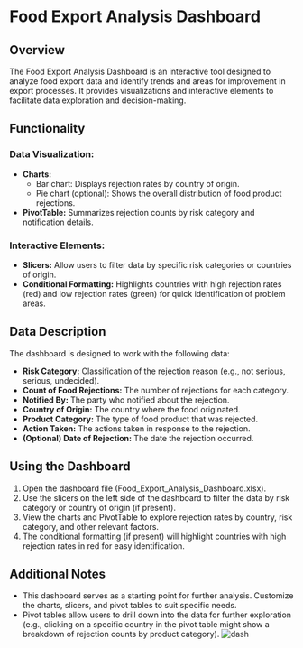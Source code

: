 # Food Export Analysis Dashboard

## Overview
The Food Export Analysis Dashboard is an interactive tool designed to analyze food export data and identify trends and areas for improvement in export processes. It provides visualizations and interactive elements to facilitate data exploration and decision-making.

## Functionality
### Data Visualization:
- **Charts:**
  - Bar chart: Displays rejection rates by country of origin.
  - Pie chart (optional): Shows the overall distribution of food product rejections.
- **PivotTable:** Summarizes rejection counts by risk category and notification details.

### Interactive Elements:
- **Slicers:** Allow users to filter data by specific risk categories or countries of origin.
- **Conditional Formatting:** Highlights countries with high rejection rates (red) and low rejection rates (green) for quick identification of problem areas.

## Data Description
The dashboard is designed to work with the following data:

- **Risk Category:** Classification of the rejection reason (e.g., not serious, serious, undecided).
- **Count of Food Rejections:** The number of rejections for each category.
- **Notified By:** The party who notified about the rejection.
- **Country of Origin:** The country where the food originated.
- **Product Category:** The type of food product that was rejected.
- **Action Taken:** The actions taken in response to the rejection.
- **(Optional) Date of Rejection:** The date the rejection occurred.

## Using the Dashboard
1. Open the dashboard file (Food_Export_Analysis_Dashboard.xlsx).
2. Use the slicers on the left side of the dashboard to filter the data by risk category or country of origin (if present).
3. View the charts and PivotTable to explore rejection rates by country, risk category, and other relevant factors.
4. The conditional formatting (if present) will highlight countries with high rejection rates in red for easy identification.

## Additional Notes
- This dashboard serves as a starting point for further analysis. Customize the charts, slicers, and pivot tables to suit specific needs.
- Pivot tables allow users to drill down into the data for further exploration (e.g., clicking on a specific country in the pivot table might show a breakdown of rejection counts by product category).
![dash](https://github.com/nsnavneet/Food-Export-Analysis-Dashboard-/assets/88207884/0bc53dcf-1ba5-4866-8ae2-2641cb05577e)


